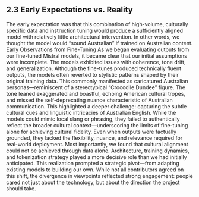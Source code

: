 ## 2.3 Early Expectations vs. Reality

The early expectation was that this combination of high-volume, culturally specific data and instruction tuning would produce a sufficiently aligned model with relatively little architectural intervention. In other words, we thought the model would “sound Australian” if trained on Australian content.
Early Observations from Fine-Tuning
As we began evaluating outputs from our fine-tuned Mistral models, it became clear that our initial assumptions were incomplete. The models exhibited issues with coherence, tone drift, and generalization.
Although the fine-tunes produced technically fluent outputs, the models often reverted to stylistic patterns shaped by their original training data. This commonly manifested as caricatured Australian personas—reminiscent of a stereotypical “Crocodile Dundee” figure. The tone leaned exaggerated and boastful, echoing American cultural tropes, and missed the self-deprecating nuance characteristic of Australian communication.
This highlighted a deeper challenge: capturing the subtle cultural cues and linguistic intricacies of Australian English. While the models could mimic local slang or phrasing, they failed to authentically reflect the broader cultural context—underscoring the limits of fine-tuning alone for achieving cultural fidelity.
Even when outputs were factually grounded, they lacked the flexibility, nuance, and relevance required for real-world deployment. Most importantly, we found that cultural alignment could not be achieved through data alone. Architecture, training dynamics, and tokenization strategy played a more decisive role than we had initially anticipated.
This realization prompted a strategic pivot—from adapting existing models to building our own. While not all contributors agreed on this shift, the divergence in viewpoints reflected strong engagement: people cared not just about the technology, but about the direction the project should take.

